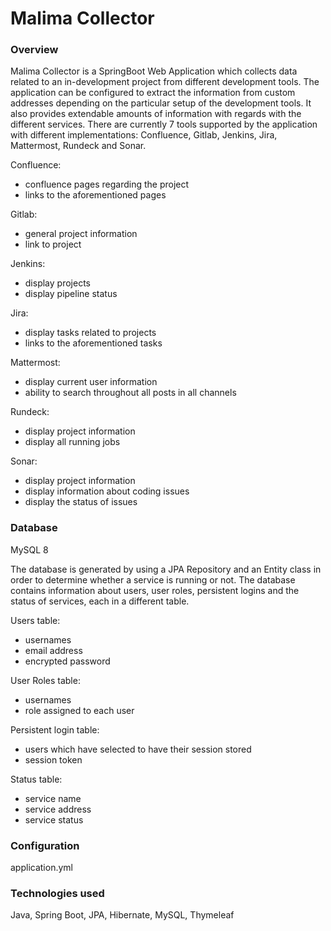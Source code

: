 # Malima Collector
### Overview
Malima Collector is a SpringBoot Web Application which collects data related to an in-development project from different 
development tools. The application can be configured to extract the information from custom addresses depending on the
particular setup of the development tools. It also provides extendable amounts of information with regards with the
different services. There are currently 7 tools supported by the application with different implementations: Confluence,
Gitlab, Jenkins, Jira, Mattermost, Rundeck and Sonar.

Confluence:
- confluence pages regarding the project
- links to the aforementioned pages

Gitlab:
- general project information
- link to project

Jenkins:
- display projects
- display pipeline status

Jira:
- display tasks related to projects
- links to the aforementioned tasks

Mattermost:
- display current user information
- ability to search throughout all posts in all channels

Rundeck:
- display project information
- display all running jobs

Sonar:
- display project information
- display information about coding issues
- display the status of issues

### Database
MySQL 8

The database is generated by using a JPA Repository and an Entity class in order to determine whether a service is running
or not. The database contains information about users, user roles, persistent logins and the status of services, each in a
different table. 

Users table:
- usernames
- email address
- encrypted password

User Roles table:
- usernames
- role assigned to each user

Persistent login table:
- users which have selected to have their session stored
- session token

Status table:
- service name
- service address
- service status

### Configuration
application.yml

### Technologies used
Java, Spring Boot, JPA, Hibernate, MySQL, Thymeleaf
